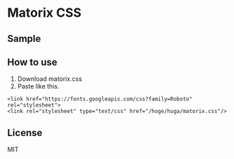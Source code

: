 # Matorix CSS

## Sample

## How to use

1. Download matorix.css
2. Paste like this.

```
<link href="https://fonts.googleapis.com/css?family=Roboto" rel="stylesheet">
<link rel="stylesheet" type="text/css" href="/hoge/huga/matorix.css"/>
```

## License

MIT